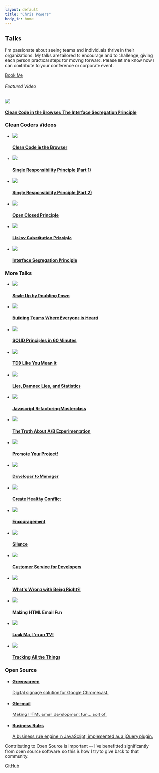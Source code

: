 ```yaml
---
layout: default
title: "Chris Powers"
body_id: home
---
```


<section class="talks-top">
  <div class="inner">
    <aside>
      <h2>Talks</h2>
      <p>I'm passionate about seeing teams and individuals thrive in their organizations. My talks are tailored to encourage and to challenge, giving each person practical steps for moving forward. Please let me know how I can contribute to your conference or corporate event.</p>
      <a class="book-me button" href="mailto:chrisjpowers@gmail.com">Book Me</a>
    </aside>
    <div class="video-box">
      <h6>Featured Video</h6>
      <a href="https://cleancoders.com/episode/clean-code-in-the-browser-episode-5/show" target="_blank">
        <img src="/images/featured/liskov-substitution-featured.jpg" />
      </a>
      <h4>
        <a href="https://cleancoders.com/episode/clean-code-in-the-browser-episode-5/show" target="_blank">
          Clean Code in the Browser: The Interface Segregation Principle
        </a>
      </h4>
    </div>
  </div>
</section>

<section id="open-source" class="talks-list">
  <div class="inner">
    <h3 class="heading">Clean Coders Videos</h3>
    <ul>
      <li>
        <a href="https://cleancoders.com/episode/clean-code-in-the-browser-episode-1/show" target="_blank">
          <img src="/images/talk-thumbs/episode-1.jpg">
          <h4>Clean Code in the Browser</h4>
        </a>
      </li>
      <li>
        <a href="https://cleancoders.com/episode/clean-code-in-the-browser-episode-2-p1/show" target="_blank">
          <img src="/images/talk-thumbs/episode-2-part-1.jpg">
          <h4>Single Responsibility Principle (Part 1)</h4>
        </a>
      </li>
      <li>
        <a href="https://cleancoders.com/episode/clean-code-in-the-browser-episode-2-p2/show" target="_blank">
          <img src="/images/talk-thumbs/episode-2-part-2.jpg">
          <h4>Single Responsibility Principle (Part 2)</h4>
        </a>
      </li>
      <li>
        <a href="https://cleancoders.com/episode/clean-code-in-the-browser-episode-3-p3/show" target="_blank">
          <img src="/images/talk-thumbs/open-closed-principle.jpg">
          <h4>Open Closed Principle</h4>
        </a>
      </li>
      <li>
        <a href="https://cleancoders.com/episode/clean-code-in-the-browser-episode-4/show" target="_blank">
          <img src="/images/talk-thumbs/liskov-substitution.jpg">
          <h4>Liskov Substitution Principle</h4>
        </a>
      </li>
      <li>
        <a href="https://cleancoders.com/episode/clean-code-in-the-browser-episode-5/show" target="_blank">
          <img src="/images/talk-thumbs/interface-segregation-principle.jpg">
          <h4>Interface Segregation Principle</h4>
        </a>
      </li>
    </ul>
  </div>
</section>

<section id="talks" class="blog talks-list">
  <div class="inner">
    <h3 class="heading">More Talks</h3>
    <ul>
      <li>
        <a href="/blog/scale-up-by-doubling-down">
          <img src="/images/talk-thumbs/scale-up-by-doubling-down.jpg">
          <h4>Scale Up by Doubling Down</h4>
        </a>
      </li>
      <li>
        <a href="/blog/teams-where-everyone-is-heard">
          <img src="/images/talk-thumbs/teams-where-everyone-is-heard.jpg">
          <h4>Building Teams Where Everyone is Heard</h4>
        </a>
      </li>
      <li>
        <a href="/blog/solid-in-60">
          <img src="/images/talk-thumbs/solid-in-60.jpg">
          <h4>SOLID Principles in 60 Minutes</h4>
        </a>
      </li>
      <li>
        <a href="/blog/tdd-like-you-mean-it">
          <img src="/images/talk-thumbs/tdd-like-you-mean-it.jpg">
          <h4>TDD Like You Mean It</h4>
        </a>
      </li>
      <li>
        <a href="/blog/lies-damned-lies-statistics">
          <img src="/images/talk-thumbs/lies-damned-lies-statistics.jpg">
          <h4>Lies, Damned Lies, and Statistics</h4>
        </a>
      </li>
      <li>
        <a href="/blog/js-refactoring-masterclass">
          <img src="/images/talk-thumbs/js-refactoring-masterclass.jpg">
          <h4>Javascript Refactoring Masterclass</h4>
        </a>
      </li>
      <li>
        <a href="/blog/the-truth-about-ab-experimentation">
          <img src="/images/talk-thumbs/the-truth-about-ab-experimentation.jpg">
          <h4>The Truth About A/B Experimentation</h4>
        </a>
      </li>
      <li>
        <a href="/blog/promote-your-project">
          <img src="/images/talk-thumbs/promote-your-project.jpg">
          <h4>Promote Your Project!</h4>
        </a>
      </li>
      <li>
        <a href="/blog/developer-to-manager">
          <img src="/images/talk-thumbs/developer-to-manager.jpg">
          <h4>Developer to Manager</h4>
        </a>
      </li>
      <li>
        <a href="/blog/creating-healthy-conflict">
          <img src="/images/talk-thumbs/creating-healthy-conflict.jpg">
          <h4>Create Healthy Conflict</h4>
        </a>
      </li>
      <li>
        <a href="/blog/encouragement">
          <img src="/images/talk-thumbs/encouragement.jpg">
          <h4>Encouragement</h4>
        </a>
      </li>
      <li>
        <a href="/blog/silence">
          <img src="/images/talk-thumbs/silence.jpg">
          <h4>Silence</h4>
        </a>
      </li>
      <li>
        <a href="/blog/customer-service-for-developers">
          <img src="/images/talk-thumbs/customer-service-for-developers.jpg">
          <h4>Customer Service for Developers</h4>
        </a>
      </li>
      <li>
        <a href="/blog/whats-wrong-with-being-right">
          <img src="/images/talk-thumbs/whats-wrong-with-being-right.jpg">
          <h4>What's Wrong with Being Right?!</h4>
        </a>
      </li>
      <li>
      <a href="/blog/making-html-email-fun">
          <img src="/images/talk-thumbs/making-html-email-fun.jpg">
          <h4>Making HTML Email Fun</h4>
        </a>
      </li>
      <li>
      <a href="/blog/look-ma-im-on-tv">
          <img src="/images/talk-thumbs/look-ma-im-on-tv.jpg">
          <h4>Look Ma, I'm on TV!</h4>
        </a>
      </li>
      <li>
      <a href="/blog/tracking-all-the-things">
          <img src="/images/talk-thumbs/tracking-all-the-things.jpg">
          <h4>Tracking All the Things</h4>
        </a>
      </li>
    </ul>
  </div>
</section>

<section id="open-source" class="open-source">
  <div class="inner">
    <h3 class="heading">Open Source</h3>
    <ul class="projects">
      <li>
        <a href="http://greenscreen.io" target="_blank">
          <h4>Greenscreen</h4>
          <p>Digital signage solution for Google Chromecast.</p>
        </a>
      </li>
      <li>
        <a href="https://github.com/groupon/gleemail" target="_blank">
          <h4>Gleemail</h4>
          <p>Making HTML email development fun... sort of.</p>
        </a>
      </li>
      <li>
        <a href="https://github.com/chrisjpowers/business-rules" target="_blank">
          <h4>Business Rules</h4>
          <p>A business rule engine in JavaScript, implemented as a jQuery plugin.</p>
        </a>
      </li>
    </ul>
    <aside>
      <div class="text">
        <p>Contributing to Open Source is important -- I've benefitted significantly from open source software, so this is how I try to give back to that community.</p>
      </div>
      <a href="https://github.com/chrisjpowers" target="_blank" class="button">GitHub</a>
    </aside>
  </div>
</section>

<!-- <section id="blog" class="blog">
  <div class="inner">
    <h3 class="heading">Recent Blog Posts</h3>
      {% for post in site.categories["article"] limit:2 %}
      <article class="{% if forloop.index == 1 %}first{% else %}second{% endif %}">
        <header>
          <p class="entry-date">{% include post/date.html %}{{ time }}</p>
          <h2>
            <a rel="full-article" href="{{ root_url }}{{ post.url }}">{{ post.title }} {{ index }}</a>
          </h2>
        </header>
        {{ post.excerpt }}
        {% if post.excerpt != post.content %}
          <a rel="full-article" href="{{ root_url }}{{ post.url }}" class="more">Read More</a>
        {% endif %}
      </article>
      {% endfor %}
    <a class="button" href="/blog/categories/article">See All Posts</a>
  </div>
</section> -->
